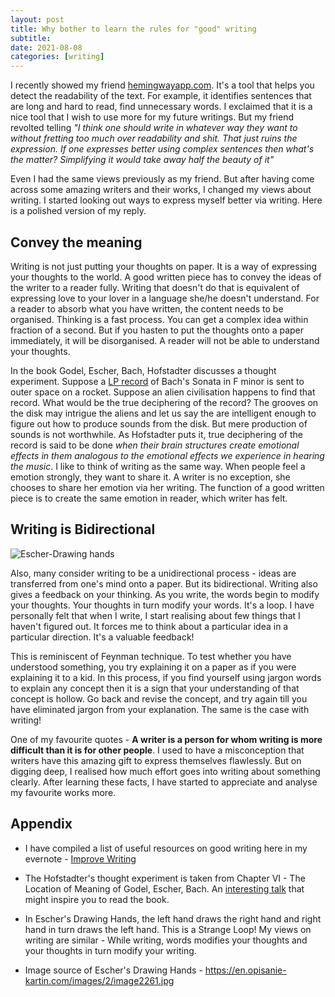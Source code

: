 ```yaml
---
layout: post
title: Why bother to learn the rules for "good" writing
subtitle: 
date: 2021-08-08
categories: [writing]
---
```


I recently showed my friend  [hemingwayapp.com](https://hemingwayapp.com/). It's a tool that helps you detect the readability of the text. For example, it identifies sentences that are long and hard to read, find unnecessary words. I exclaimed that it is a nice tool that I wish to use more for my future writings. But my friend revolted telling *"I think one should write in whatever way they want to without fretting too much over readability and shit. That just ruins the expression. If one expresses better using complex sentences then what's the matter? Simplifying it would take away half the beauty of it"*

Even I had the same views previously as my friend. But after having come across some amazing writers and their works, I changed my views about writing. I started looking out ways to express myself better via writing. Here is a polished version of my reply.

## Convey the meaning

Writing is not just putting your thoughts on paper. It is a way of expressing your thoughts to the world. A good written piece has to convey the ideas of the writer to a reader fully. Writing that doesn't do that is equivalent of expressing love to your lover in a language she/he doesn't understand. For a reader to absorb what you have written, the content needs to be organised. Thinking is a fast process. You can get a complex idea within fraction of a second. But if you hasten to put  the thoughts onto a paper immediately, it will be disorganised. A reader will not be able to understand your thoughts. 

In the book Godel, Escher, Bach, Hofstadter discusses a thought experiment. Suppose a [LP record](https://en.wikipedia.org/wiki/LP_record) of Bach's Sonata in F minor is sent to outer space on a rocket. Suppose an alien civilisation happens to find that record. What would be the true deciphering of the record? The grooves on the disk may intrigue the aliens and let us say the are intelligent enough to figure out how to produce sounds from the disk. But mere production of sounds is not worthwhile. As Hofstadter puts it, true deciphering of the record is said to be done *when their brain structures create emotional effects in them analogous to the emotional effects we experience in hearing the music*. I like to think of writing as the same way.  When people feel a emotion strongly, they want to share it. A writer is no exception, she chooses to share her emotion via her writing. The function of a good written piece is to create the same emotion in reader, which writer has felt.

## Writing is Bidirectional

![Escher-Drawing hands](https://en.opisanie-kartin.com/images/2/image2261.jpg)

Also, many consider writing to be a unidirectional process - ideas are transferred from one's mind onto a paper. But its bidirectional. Writing also gives a feedback on your thinking. As you write, the words begin to modify your thoughts. Your thoughts in turn modify your words. It's a loop. I have personally felt that when I write, I start realising about few things that I haven't figured out. It forces me to think about a particular idea in a particular direction. It's a valuable feedback!

This is reminiscent of Feynman technique. To test whether you have understood something, you try explaining it on a paper as if you were explaining it to a kid. In this process, if you find yourself using jargon words to explain any concept then it is a sign that your understanding of that concept is hollow. Go back and revise the concept, and try again till you have eliminated jargon from your explanation. The same is the case with writing!

One of my favourite quotes - **A writer is a person for whom writing is more difficult than it is for other people**. I used to have a misconception that writers have this amazing gift to express themselves flawlessly. But on digging deep, I realised how much effort goes into writing about something clearly. After learning these facts, I have started to appreciate and analyse my favourite works more.

## Appendix

- I have compiled a list of useful resources on good writing here in my evernote - [Improve Writing](https://www.evernote.com/shard/s367/sh/1e4ede00-5187-55d8-ae04-7f99f23ffabe/92985a220e9a6ffa3d68dfb0a81ca15e) 

- The Hofstadter's thought experiment is taken from Chapter VI - The Location of Meaning of Godel, Escher, Bach. An [interesting talk](https://www.youtube.com/watch?v=bSfe5M_zG2s) that might inspire you to read the book.

- In Escher's Drawing Hands, the left hand draws the right hand and right hand in turn draws the left hand. This is a Strange Loop! My views on writing are similar - While writing, words modifies your thoughts and your thoughts in turn modify your writing.

- Image source of Escher's Drawing Hands - https://en.opisanie-kartin.com/images/2/image2261.jpg

  
